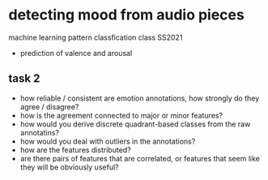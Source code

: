 # detecting mood from audio pieces

machine learning pattern classfication class SS2021

- prediction of valence and arousal



## task 2
- how reliable / consistent are emotion annotations, how strongly do they agree / disagree? 
- how is the agreement connected to major or minor features?
- how would you derive discrete quadrant-based classes from the raw annotatins?
- how would you deal with outliers in the annotations?
- how are the features distributed? 
- are there pairs of features that are correlated, or features that seem like they will be obviously useful?


